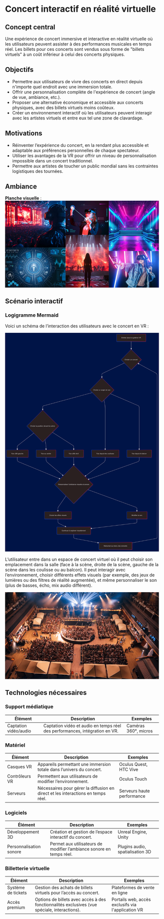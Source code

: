 # Concert interactif en réalité virtuelle

## Concept central

Une expérience de concert immersive et interactive en réalité virtuelle où les utilisateurs peuvent assister à des performances musicales en temps réel. Les billets pour ces concerts sont vendus sous forme de "billets virtuels" à un coût inférieur à celui des concerts physiques.

## Objectifs

- Permettre aux utilisateurs de vivre des concerts en direct depuis n'importe quel endroit avec une immersion totale.
- Offrir une personnalisation complète de l'expérience de concert (angle de vue, ambiance, etc.).
- Proposer une alternative économique et accessible aux concerts physiques, avec des billets virtuels moins coûteux.
- Créer un environnement interactif où les utilisateurs peuvent interagir avec les artistes virtuels et entre eux tel une zone de clavardage.

## Motivations

- Réinventer l’expérience du concert, en la rendant plus accessible et adaptable aux préférences personnelles de chaque spectateur.
- Utiliser les avantages de la VR pour offrir un niveau de personnalisation impossible dans un concert traditionnel.
- Permettre aux artistes de toucher un public mondial sans les contraintes logistiques des tournées.

## Ambiance

**Planche visuelle** :
![Moodboard](/medias/moodboard.jpeg)

## Scénario interactif

### Logigramme Mermaid

Voici un schéma de l’interaction des utilisateurs avec le concert en VR :

![Logigramme](/medias/logigramme.png)

L’utilisateur entre dans un espace de concert virtuel où il peut choisir son emplacement dans la salle (face à la scène, droite de la scène, gauche de la scène dans les coulisse ou au balcon). Il peut interagir avec l’environnement, choisir différents effets visuels (par exemple, des jeux de lumières ou des filtres de réalité augmentée), et même personnaliser le son (plus de basses, écho, mix audio différent).

![Exemple du choix d'emplacement](/medias/vue_de_haut.png)

## Technologies nécessaires

### Support médiatique

| Élément               | Description                                                                 | Exemples             |
| --------------------- | --------------------------------------------------------------------------- | -------------------- |
| Captation vidéo/audio | Captation vidéo et audio en temps réel des performances, intégration en VR. | Caméras 360°, micros |

### Matériel

| Élément        | Description                                                                      | Exemples                   |
| -------------- | -------------------------------------------------------------------------------- | -------------------------- |
| Casques VR     | Appareils permettant une immersion totale dans l’univers du concert.             | Oculus Quest, HTC Vive     |
| Contrôleurs VR | Permettent aux utilisateurs de modifier l’environnement.                         | Oculus Touch               |
| Serveurs       | Nécessaires pour gérer la diffusion en direct et les interactions en temps réel. | Serveurs haute performance |

### Logiciels

| Élément                 | Description                                                          | Exemples                         |
| ----------------------- | -------------------------------------------------------------------- | -------------------------------- |
| Développement 3D        | Création et gestion de l’espace interactif du concert.               | Unreal Engine, Unity             |
| Personnalisation sonore | Permet aux utilisateurs de modifier l’ambiance sonore en temps réel. | Plugins audio, spatialisation 3D |

### Billetterie virtuelle

| Élément            | Description                                                                                  | Exemples                                           |
| ------------------ | -------------------------------------------------------------------------------------------- | -------------------------------------------------- |
| Système de tickets | Gestion des achats de billets virtuels pour l’accès au concert.                              | Plateformes de vente en ligne                      |
| Accès premium      | Options de billets avec accès à des fonctionnalités exclusives (vue spéciale, interactions). | Portails web, accès exclusifs via l'application VR |

